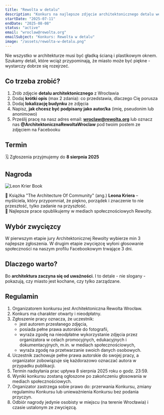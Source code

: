 ```yaml
---
title: "Rewolta w detalu"
description: "Konkurs na najlepsze zdjęcie architektonicznego detalu we Wrocławiu"
startDate: "2025-07-11"
endDate: "2025-08-08"
status: "active"
email: "wroclaw@rewolta.org"
emailSubject: "Konkurs: Rewolta w detalu"
image: "/assets/rewolta-w-detalu.png"
---
```


Nie wszystko w architekturze musi być gładką ścianą i plastikowym oknem. Szukamy detali, które wciąż przypominają, że miasto może być piękne - wystarczy dobrze się rozejrzeć.

## Co trzeba zrobić?

1. Zrób zdjęcie **detalu architektonicznego** z Wrocławia  
2. Dodaj **krótki opis** (max 2 zdania): co przedstawia, dlaczego Cię porusza
3. Dodaj **lokalizację budynku** ze zdjęcia
4. Napisz, **jak chcesz być podpisany jako autor/ka** (imię, pseudonim lub anonimowo)  
4. Prześlij pracę na nasz adres email: **[wroclaw@rewolta.org](mailto:wroclaw@rewolta.org?subject=Konkurs)** lub oznacz nas **@ArchitektonicznaRewoltaWroclaw** pod twoim postem ze zdjęciem na Facebooku

## Termin

🗓️ Zgłoszenia przyjmujemy do **8 sierpnia 2025**

## Nagroda

![Leon Krier Book](/assets/krier-book.jpg)

🎁 Książka "The Architecture Of Community" (ang.) **Leona Kriera** – myśliciela, który przypomniał, że piękno, porządek i znaczenie to nie przeszłość, tylko zadanie na przyszłość.  
📣 Najlepsze prace opublikujemy w mediach społecznościowych Rewolty.

## Wybór zwycięzcy

W pierwszym etapie jury Architektonicznej Rewolty wybierze min 3 najlepsze zgłoszenia.
W drugim etapie zwycięzcę wyłoni głosowanie społeczności na naszym profilu Facebookowym trwające 3 dni.

## Dlaczego warto?

Bo **architektura zaczyna się od uważności**. I to detale - nie slogany - pokazują, czy miasto jest kochane, czy tylko zarządzane.

## Regulamin

1. Organizatorem konkursu jest Architektoniczna Rewolta Wrocław.
2. Konkurs ma charakter otwarty i nieodpłatny.
3. Zgłoszenie pracy oznacza, że uczestnik:
   - jest autorem przesłanego zdjęcia,
   - posiada pełne prawa autorskie do fotografii,
   - wyraża zgodę na nieodpłatne wykorzystanie zdjęcia przez organizatora w celach promocyjnych, edukacyjnych i dokumentacyjnych, m.in. w mediach społecznościowych,
   - wyraża zgodę na przetwarzanie swoich danych osobowych.
4. Uczestnik zachowuje pełne prawa autorskie do swojej pracy, a organizator zobowiązuje się każdorazowo oznaczać autora w przypadku publikacji.
6. Termin nadsyłania prac upływa 8 sierpnia 2025 roku o godz. 23:59.
7. Wyniki konkursu zostaną ogłoszone po zakończeniu głosowania w mediach społecznościowych.
8. Organizator zastrzega sobie prawo do: przerwania Konkursu, zmiany regulaminu Konkursu lub unieważnienia Konkursu bez podania przyczyn.
9. Odbiór nagrody jedynie osobisty w miejscu (na terenie Wrocławia) i czasie ustalonym ze zwycięzcą.